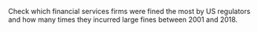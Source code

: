  Check which financial services firms were fined the most by US regulators and how many times they incurred large fines between 2001 and 2018.
